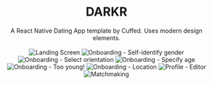 <h1 align="center">DARKR</h1>

<p align="center">
A React Native Dating App template by Cuffed. Uses modern design elements.
<br><br>
  <img src="renders/dec-11/Landing.png" alt="Landing Screen">
  <img src="renders/dec-11/OnboardingGender.png" alt="Onboarding - Self-identify gender">
  <img src="renders/dec-11/OnboardingGenderPref.png" alt="Onboarding - Select orientation">
  <img src="renders/dec-11/OnboardingAge.png" alt="Onboarding - Specify age">
  <img src="renders/dec-11/OnboardingTooYoung.png" alt="Onboarding - Too young!">
  <img src="renders/dec-11/OnboardingLocation.png" alt="Onboarding - Location">
  <img src="renders/dec-12/ProfileEditor.png" alt="Profile - Editor">
  <img src="renders/dec-12/Matchmaking.png" alt="Matchmaking">
</p>
